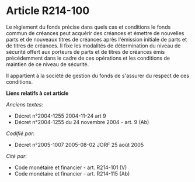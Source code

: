 # Article R214-100

Le règlement du fonds précise dans quels cas et conditions le fonds commun de créances peut acquérir des créances et émettre
de nouvelles parts et de nouveaux titres de créances après l'émission initiale de parts et de titres de créances. Il fixe les
modalités de détermination du niveau de sécurité offert aux porteurs de parts et de titres de créances émis précédemment dans
le cadre de ces opérations et les conditions de maintien de ce niveau de sécurité.

Il appartient à la société de gestion du fonds de s'assurer du respect de ces conditions.

**Liens relatifs à cet article**

_Anciens textes_:

  - Décret n°2004-1255 2004-11-24 art 9
  - Décret n°2004-1255 du 24 novembre 2004 - art. 9 (Ab)

_Codifié par_:

  - Décret n°2005-1007 2005-08-02 JORF 25 août 2005

_Cité par_:

  - Code monétaire et financier - art. R214-101 (V)
  - Code monétaire et financier - art. R214-115 (Ab)
